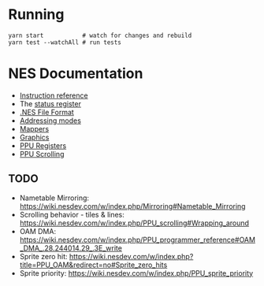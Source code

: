 # Running

```
yarn start           # watch for changes and rebuild
yarn test --watchAll # run tests
```

# NES Documentation

* [Instruction reference](https://www.masswerk.at/6502/6502_instruction_set.html)
* The [status register](https://wiki.nesdev.com/w/index.php/Status_flags)
* [.NES File Format](http://fms.komkon.org/EMUL8/NES.html#LABM)
* [Addressing modes](http://www.emulator101.com/6502-addressing-modes.html)
* [Mappers](http://tuxnes.sourceforge.net/nesmapper.txt)
* [Graphics](https://opcode-defined.quora.com/How-NES-Graphics-Work-Pattern-tables)
* [PPU Registers](https://wiki.nesdev.com/w/index.php/PPU_registers#Summary)
* [PPU Scrolling](https://wiki.nesdev.com/w/index.php/PPU_scrolling#The_common_case)

## TODO

* Nametable Mirroring: https://wiki.nesdev.com/w/index.php/Mirroring#Nametable_Mirroring
* Scrolling behavior - tiles & lines: https://wiki.nesdev.com/w/index.php/PPU_scrolling#Wrapping_around
* OAM DMA: https://wiki.nesdev.com/w/index.php/PPU_programmer_reference#OAM_DMA_.28.244014.29_.3E_write
* Sprite zero hit: https://wiki.nesdev.com/w/index.php?title=PPU_OAM&redirect=no#Sprite_zero_hits
* Sprite priority: https://wiki.nesdev.com/w/index.php/PPU_sprite_priority

